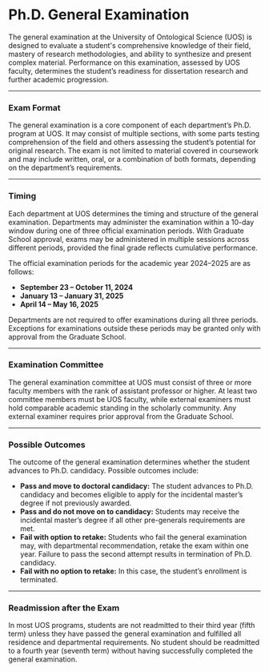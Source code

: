 # Ph.D. General Examination

The general examination at the University of Ontological Science (UOS) is designed to evaluate a student's comprehensive knowledge of their field, mastery of research methodologies, and ability to synthesize and present complex material. Performance on this examination, assessed by UOS faculty, determines the student’s readiness for dissertation research and further academic progression.

---

### Exam Format

The general examination is a core component of each department’s Ph.D. program at UOS. It may consist of multiple sections, with some parts testing comprehension of the field and others assessing the student’s potential for original research. The exam is not limited to material covered in coursework and may include written, oral, or a combination of both formats, depending on the department’s requirements.

---

### Timing

Each department at UOS determines the timing and structure of the general examination. Departments may administer the examination within a 10-day window during one of three official examination periods. With Graduate School approval, exams may be administered in multiple sessions across different periods, provided the final grade reflects cumulative performance.

The official examination periods for the academic year 2024–2025 are as follows:

- **September 23 – October 11, 2024**
- **January 13 – January 31, 2025**
- **April 14 – May 16, 2025**

Departments are not required to offer examinations during all three periods. Exceptions for examinations outside these periods may be granted only with approval from the Graduate School.

---

### Examination Committee

The general examination committee at UOS must consist of three or more faculty members with the rank of assistant professor or higher. At least two committee members must be UOS faculty, while external examiners must hold comparable academic standing in the scholarly community. Any external examiner requires prior approval from the Graduate School.

---

### Possible Outcomes

The outcome of the general examination determines whether the student advances to Ph.D. candidacy. Possible outcomes include:

- **Pass and move to doctoral candidacy:** The student advances to Ph.D. candidacy and becomes eligible to apply for the incidental master’s degree if not previously awarded.
- **Pass and do not move on to candidacy:** Students may receive the incidental master’s degree if all other pre-generals requirements are met.
- **Fail with option to retake:** Students who fail the general examination may, with departmental recommendation, retake the exam within one year. Failure to pass the second attempt results in termination of Ph.D. candidacy.
- **Fail with no option to retake:** In this case, the student’s enrollment is terminated.

---

### Readmission after the Exam

In most UOS programs, students are not readmitted to their third year (fifth term) unless they have passed the general examination and fulfilled all residence and departmental requirements. No student should be readmitted to a fourth year (seventh term) without having successfully completed the general examination.